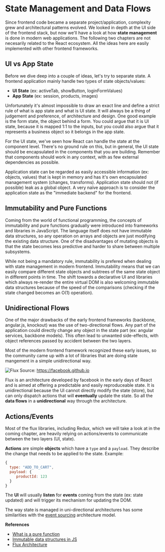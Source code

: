 # State Management and Data Flows
Since frontend code became a separate project/application, complexity grew and architectural patterns evolved. We looked in depth at the UI side of the frontend stack, but now we'll have a look at how **state management** is done in modern web applications. The following two chapters are not necesarily related to the React ecosystem. All the ideas here are easily implemented with other frontend frameworks.

## UI vs App State
Before we dive deep into a couple of ideas, let's try to separate state. A frontend application mainly handle two types of state objects/values:
* **UI State** (ex: activeTab, showButton, loginFormValues)
* **App State** (ex: session, products, images)

Unfortunately it's almost impossible to draw an exact line and define a strict rule of what is app state and what is UI state. It will always be a thing of judgement and preference, of architecture and design. One good example is the form state, the object behind a form. You could argue that it is UI state, because it is mapped 1:1 to the inputs, but you could also argue that it represents a business object so it belongs in the app state.

For the UI state, we've seen how React can handle the state at the component level. There's no ground rule on this, but in general, the UI state should be encapsulated in the components that you are building. Remember that components should work in any context, with as few external dependencies as possible.

Application state can be regarded as easily accessible information (ex: objects, values) that is kept in memory and has it's own encapsulated management system (changes, transforms). Application state should not (if possible) leak as a global object. A very naïve approach is to consider the application state as the "immediate backend" for the frontend.

## Immutability and Pure Functions
Coming from the world of functional programming, the concepts of immutability and pure functions gradually were introduced into frameworks and libraries in JavaScript. The language itself does not have immutable data structures, so any operation on arrays and objects are just modifying the existing data structure. One of the disadvantages of mutating objects is that the state becomes less predictive and harder to share between multiple subsystems.

While not being a mandatory rule, immutability is prefered when dealing with state management in modern frontend. Immutability means that we can easily compare different state objects and subtrees of the same state object in different points in time. The shift towards a declarative UI and libraries which always re-render the entire virtual DOM is also welcoming immutable data structures because of the speed of the comparisons (checking if the state changed becomes an O(1) operation).

## Unidirectional Flows
One of the major drawbacks of the early frontend frameworks (backbone, angular.js, knockout) was the use of two-directional flows. Any part of the application could directly change any object in the state part (ex: angular services, backbone models). This often lead to unwanted side-effects, with object references passed by accident between the two layers.

Most of the modern frontend framework recognized these early issues, so the community came up with a lot of libraries that are doing state mangement in a simple unidirectional way.

![Flux](https://facebook.github.io/flux/img/flux-simple-f8-diagram-1300w.png)
Source: https://facebook.github.io

Flux is an architecture developed by facebook in the early days of React and is aimed at offering a predictable and easily reproduceable state. It is unidirectional because the UI cannot directly modify the state (store), but can only dispatch actions that will **eventually** update the state. So all the **data flows** in a **unidirectional** way through the architecture.

## Actions/Events
Most of the flux libraries, including Redux, which we will take a look at in the coming chapter, are heavily relying on actions/events to communicate between the two layers (UI, state).

**Actions** are simple **objects** which have a `type` and a `payload`. They describe the change that needs to be applied to the state. Example:
```javascript
{
  type: "ADD_TO_CART",
  payload: {
     productId: 123
  }
}
``` 

The **UI** will usually **listen** for **events** coming from the state (ex: state updated) and will trigger its mechanism for updating the DOM.

The way state is managed in uni-directional architectures has some similarities with the [event sourcing](https://martinfowler.com/eaaDev/EventSourcing.html) architecture model.

**References**
* [What is a pure function](https://medium.com/javascript-scene/master-the-javascript-interview-what-is-a-pure-function-d1c076bec976)
* [Immutable data structures in JS](https://www.youtube.com/watch?v=noBDly9LuSs)
* [Flux Architecture](https://facebook.github.io/flux/)
